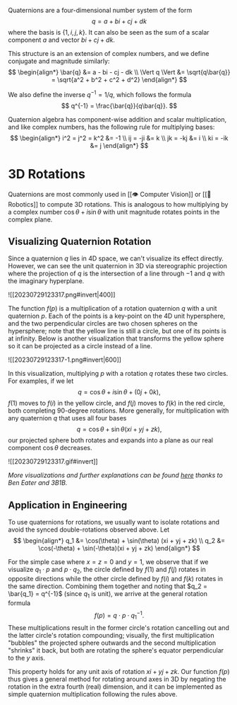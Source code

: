 ---
---
Quaternions are a four-dimensional number system of the form 
$$
q = a + bi + cj + dk
$$
 where the basis is $\{ 1, i, j, k \}$. It can also be seen as the sum of a scalar component $a$ and vector $bi + cj + dk$.

This structure is an an extension of complex numbers, and we define conjugate and magnitude similarly: 
$$
\begin{align*} \bar{q} &= a - bi - cj - dk \\  \Vert q \Vert &= \sqrt{q\bar{q}} = \sqrt{a^2 + b^2 + c^2 + d^2} \end{align*}
$$


We also define the inverse $q^{-1} = 1/q$, which follows the formula 
$$
q^{-1} = \frac{\bar{q}}{q\bar{q}}.
$$


Quaternion algebra has component-wise addition and scalar multiplication, and like complex numbers, has the following rule for multiplying bases: 
$$
\begin{align*} i^2 = j^2 = k^2 &= -1 \\ ij = -ji &= k \\ jk = -kj &= i \\ ki = -ik &= j \end{align*}
$$


# 3D Rotations
Quaternions are most commonly used in [[👁️ Computer Vision]] or [[🦾 Robotics]] to compute 3D rotations. This is analogous to how multiplying by a complex number $\cos \theta + i \sin \theta$ with unit magnitude rotates points in the complex plane.

## Visualizing Quaternion Rotation
Since a quaternion $q$ lies in 4D space, we can't visualize its effect directly. However, we can see the unit quaternion in 3D via stereographic projection where the projection of $q$ is the intersection of a line through $-1$ and $q$ with the imaginary hyperplane.

![[20230729123317.png#invert|400]]

The function $f(p)$ is a multiplication of a rotation quaternion $q$ with a unit quaternion $p$. Each of the points is a key-point on the 4D unit hypersphere, and the two perpendicular circles are two chosen spheres on the hypersphere; note that the yellow line is still a circle, but one of its points is at infinity. Below is another visualization that transforms the yellow sphere so it can be projected as a circle instead of a line.

![[20230729123317-1.png#invert|600]]

In this visualization, multiplying $p$ with a rotation $q$ rotates these two circles. For examples, if we let 
$$
q = \cos \theta + i \sin\theta + (0j + 0k),
$$
 $f(1)$ moves to $f(i)$ in the yellow circle, and $f(j)$ moves to $f(k)$ in the red circle, both completing 90-degree rotations. More generally, for multiplication with any quaternion $q$ that uses all four bases 
$$
q = \cos \theta + \sin \theta (xi + yj + zk),
$$
 our projected sphere both rotates and expands into a plane as our real component $\cos\theta$ decreases.

![[20230729123317.gif#invert]]

*More visualizations and further explanations can be found [here](https://eater.net/quaternions) thanks to Ben Eater and 3B1B.*

## Application in Engineering
To use quaternions for rotations, we usually want to isolate rotations and avoid the synced double-rotations observed above. Let 
$$
\begin{align*} q_1 &= \cos(\theta) + \sin(\theta) (xi + yj + zk) \\ q_2 &= \cos(-\theta) + \sin(-\theta)(xi + yj + zk) \end{align*}
$$


For the simple case where $x = z = 0$ and $y = 1$, we observe that if we visualize $q_1 \cdot p$ and $p \cdot q_2$, the circle defined by $f(1)$ and $f(j)$ rotates in opposite directions while the other circle defined by $f(i)$ and $f(k)$ rotates in the same direction. Combining them together and noting that $q_2 = \bar{q_1} = q^{-1}$ (since $q_1$ is unit), we arrive at the general rotation formula 
$$
f(p) = q \cdot p \cdot q_1^{-1}.
$$
 These multiplications result in the former circle's rotation cancelling out and the latter circle's rotation compounding; visually, the first multiplication "bubbles" the projected sphere outwards and the second multiplication "shrinks" it back, but both are rotating the sphere's equator perpendicular to the $y$ axis.

This property holds for any unit axis of rotation $xi + yj + zk$. Our function $f(p)$ thus gives a general method for rotating around axes in 3D by negating the rotation in the extra fourth (real) dimension, and it can be implemented as simple quaternion multiplication following the rules above.